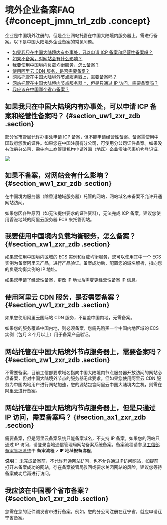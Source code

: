 # 境外企业备案FAQ {#concept_jmm_trl_zdb .concept}

企业是中国境外注册的，但是企业网站托管在中国大陆境内服务器上，需进行备案。以下是中国大陆境外企业备案的常见问题。

-   [如果我只在中国大陆境内有办事处，可以申请 ICP 备案和经营性备案吗？](cn.zh-CN/常见问题/境外企业备案FAQ.md#section_uw1_zxr_zdb)
-   [如果不备案，对网站会有什么影响？](cn.zh-CN/常见问题/境外企业备案FAQ.md#section_ww1_zxr_zdb)
-   [我要使用中国境内负载均衡服务，怎么备案？](cn.zh-CN/常见问题/境外企业备案FAQ.md#section_xw1_zxr_zdb)
-   [使用阿里云 CDN 服务，是否需要备案？](cn.zh-CN/常见问题/境外企业备案FAQ.md#section_yw1_zxr_zdb)
-   [网站托管在中国大陆境外节点服务器上，需要备案吗？](#section_zw1_zxr_zdb)
-   [网站托管在中国大陆境内节点服务器上，但是只通过 IP 访问，需要备案吗？](#section_ax1_zxr_zdb)
-   [我应该在中国哪个省市备案？](cn.zh-CN/常见问题/境外企业备案FAQ.md#section_bx1_zxr_zdb)

## 如果我只在中国大陆境内有办事处，可以申请 ICP 备案和经营性备案吗？ {#section_uw1_zxr_zdb .section}

部分省市管局允许办事处申请 ICP 备案，但不能申请经营性备案。备案需使用中国政府颁发的证件。如果您在中国注册有分公司，可使用分公司证件备案。如果没有注册分公司，需先向工商管理机构申请外国（地区）企业常驻代表机构登记证。

![](http://static-aliyun-doc.oss-cn-hangzhou.aliyuncs.com/assets/img/14210/15573644455239_zh-CN.png)

## 如果不备案，对网站会有什么影响？ {#section_ww1_zxr_zdb .section}

在中国境内服务器（除香港地域服务器）托管的网站，网站域名未备案不允许开通网站访问。

如果您因各种原因（如无法提供要求的证件资料），无法完成 ICP 备案，建议您使用香港地域的阿里云服务器 ECS 来托管网站。

## 我要使用中国境内负载均衡服务，怎么备案？ {#section_xw1_zxr_zdb .section}

如果您使用中国境内区域的 ECS 实例和负载均衡服务，您可以使用其中一个 ECS 实例为备案阿里云产品，进行产品验证。备案成功后，配置您的域名解析，指向您的负载均衡实例的 IP 地址。

如果您申请了经营性备案，更改 IP 地址后需变更经营性备案 IP 信息。

## 使用阿里云 CDN 服务，是否需要备案？ {#section_yw1_zxr_zdb .section}

如果您使用阿里云国际站 CDN 服务，不覆盖中国内地，无需备案。

如果您的服务覆盖中国内地，则必须备案。您需先购买一个中国内地区域的 ECS 实例（包月 3 个月以上）用于备案产品验证。

## 网站托管在中国大陆境外节点服务器上，需要备案吗？ {#section_zw1_zxr_zdb .section}

不需要备案，目前工信部要求域名指向中国大陆境内节点服务器开放访问的网站必须备案，但对中国大陆境外节点的服务器无此要求。但如果您使用阿里云 CDN 服务为中国内地用户进行网站加速，您的源站包含阿里云中国大陆境内主机，则需在阿里云进行备案。

## 网站托管在中国大陆境内节点服务器上，但是只通过 IP 访问，需要备案吗？ {#section_ax1_zxr_zdb .section}

需要备案，但是阿里云备案系统只能备案域名，不支持 IP 备案。如果您的网站只通过 IP 访问，请登录当地通信管理局网站备案系统备案。备案流程请参见[工信部备案管理系统](http://www.beian.miit.gov.cn)中 **备案流程** \> **IP 地址报备流程**。

**说明：** 未完成备案前，不允许开通网站访问，也不允许通过IP访问网站，如提前打开未备案成功的网站，存在备案被管局驳回或要求关闭网站的风险，建议您等待备案成功后再进行访问。

## 我应该在中国哪个省市备案？ {#section_bx1_zxr_zdb .section}

您需在您的证件颁发省市进行备案。例如，您的分公司注册在辽宁省，就应申请辽宁省备案。

